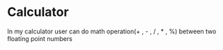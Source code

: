 # Calculator
In my calculator user can do math operation(+ , - , / , * , %) between two floating point numbers

